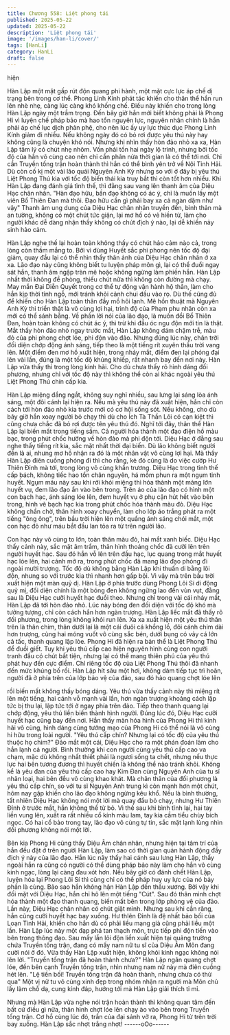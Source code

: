 ```yaml
---
title: Chương 558: Liệt phong tái
published: 2025-05-22
updated: 2025-05-22
description: 'Liệt phong tái'
image: '/images/han-li/cover/'
tags: [HanLi]
category: HanLi
draft: false
---
```


hiện

Hàn Lập một mặt gấp rút độn quang phi hành, một mặt cực lực áp
chế dị trạng bên trong cơ thể. Phong Linh Kính phát tác khiến cho
thân thể hắn run lên nhè nhẹ, càng lúc càng khó khống chế.
Điều này khiến cho trong lòng Hàn Lập ngày một trầm trọng.
Đến bây giờ hắn mới biết không phải là Phong Hi vì luyện chế
pháp bảo mà hao tổn nguyên lực, nguyên nhân chính là hắn phải
áp chế lục dịch phản phệ, cho nên lúc ấy uy lực thúc dục Phong
Linh Kính giảm đi nhiều. Nếu không ngày đó có bỏ rơi được yêu
thú này hay không cũng là chuyện khó nói.
Nhưng khi nhìn thấy hòn đảo nhỏ xa xa, Hàn Lập tâm lý có chút
nhẹ nhõm.
Vốn phải tốn hai ngày lộ trình, nhưng bởi tốc độ của hắn vô cùng
cao nên chỉ cần phân nửa thời gian là có thể tới nơi. Chỉ cần
Truyền tống trận hoàn thành thì hắn có thể bình yên trở về Nội
Tinh Hải. Dù còn cố kị một vài lão quái Nguyên Anh Kỳ nhưng so
với ở đây bị yêu thú Liệt Phong Thú kia với tốc độ biến thái kia
truy bắt thì còn tốt hơn nhiều.
Khi Hàn Lập đang đánh giá tình thế, thì đằng sau vang lên thanh
âm của Diệu Hạc chân nhân.
"Hàn đạo hữu, bần đạo không có ác ý, chỉ là muốn lấy một viên
Bổ Thiên Đan mà thôi. Đạo hữu cần gì phải bay xa cả ngàn dặm
như vậy" Thanh âm ung dung của Diệu Hạc chân nhân truyền
đến, bình thản mà an tường, không có một chút tức giận, lại mơ
hồ có vẻ hiền từ, làm cho người khác dễ dàng nhận thấy không
có chút địch ý nào, lại dễ khiến nảy sinh hảo cảm.

Hàn Lập nghe thế lại hoàn toàn không thấy có chút hảo cảm nào
cả, trong lòng còn thầm mắng to.
Bởi vì dùng Huyết sắc phi phong nên tốc độ đại giảm, quay đầu
lại có thể nhìn thấy thân ảnh của Diệu Hạc chân nhân ở xa xa.
Lão đạo này cũng không biết tu luyện pháp môn gì, lại có thể đuổi
ngay sát hắn, thanh âm ngập tràn mê hoặc không ngừng làm
phiền hắn.
Hàn Lập nhất thời không đề phòng, thiếu chút nữa thì không còn
đường mà chạy.
May mắn Đại Diễn Quyết trong cơ thể tự động vận hành hộ thân,
làm cho hắn kịp thời tỉnh ngỗ, mới tránh khỏi cảnh chui đầu vào
rọ.
Dù thế cũng đủ để khiến cho Hàn Lập toàn thân đầy mồ hôi lạnh.
Mê hồn thuật mà Nguyên Anh Kỳ thi triển thật là vô cùng lợi hại,
trình độ của Phạm phu nhân còn xa mới có thể sánh bằng.
Về phần lời nói của lão đạo, là muốn đổi Bổ Thiên Đan, hoàn toàn
không có chút ác ý, thì trừ khi đầu óc ngu độn mới tin là thật.
Mắt thấy hòn đảo nhỏ ngay trước mắt, Hàn Lập không dám chậm
trễ, màu đỏ của phi phong chợt lóe, phi độn vào đảo.
Nhưng đúng lúc này, chân trời đối diện chớp động ánh sáng, tiếp
theo là một tiếng rít xuyên thấu trời vang lên. Một điểm đen mơ hồ
xuất hiện, trong nháy mắt, điểm đen lại phóng đại lên vài lần,
đúng là một tốc độ khủng khiếp, rất nhanh bay đến nơi này.
Hàn Lập vừa thấy thì trong lòng kinh hãi.
Cho dù chưa thấy rõ hình dáng đối phương, nhưng chỉ với tốc độ
này thì không thể còn ai khác ngoài yêu thú Liệt Phong Thú chín
cấp kia.

Hàn Lập miệng đắng ngắt, không suy nghĩ nhiều, sau lưng lại
sáng lòa ánh sáng, một đôi cánh lại hiện ra.
Nếu mà yêu thú này đã xuất hiện, hắn chỉ còn cách tới hòn đảo
nhỏ kia trước mới có cơ hội sống sót.
Nếu không, cho dù bây giờ hắn xoay người bỏ chạy thì dù cho Ích
Tà Thần Lôi có cạn kiệt thì cũng chưa chắc đã bỏ rơi được tên
yêu thú đó.
Nghĩ tới đây, thân thể Hàn Lập lại biến mất trong tiếng sấm.
Cả người hóa thành một đạo điện hồ màu bạc, trong phút chốc
hướng về hòn đảo mà phi độn tới.
Diệu Hạc ở đằng sau nghe thấy tiếng rít kia, sắc mặt nhất thời đại
biến.
Dù lão không biết người đến là ai, nhưng mơ hồ nhận ra đó là
một nhân vật vô cùng lợi hại.
Mà thấy Hàn Lập điên cuồng phóng đi thì cho rằng, kẻ đó cũng là
do việc cướp Hư Thiên Đỉnh mà tới, trong lòng vô cùng khẩn
trương.
Diệu Hạc trong tình thế cấp bách, không tiếc hao tổn chân
nguyên, há mồm phun ra một ngụm tinh huyết.
Ngụm máu này sau khi rới khỏi miệng thì hóa thành một mảng lớn
huyết vụ, đem lão đạo ẩn vào bên trong.
Trên áo của lão đạo có hình một con bạch hạc, ánh sáng lóe lên,
đem huyết vụ ở phụ cận hút hết vào bên trong, hình vẽ bạch hạc
kia trong phút chốc hóa thành màu đỏ.
Diệu Hạc không chần chờ, thân hình xoay chuyển, làm cho lớp áo
trắng phát ra một tiếng "ông ông", trên bầu trời hiện lên một
quầng ánh sáng chói mắt, một con hạc đỏ như máu bắt đầu lan
tỏa ra từ trên người lão.

Con hạc này vô cùng to lớn, toàn thân màu đỏ, hai mắt xanh biếc.
Diệu Hạc thấy cảnh này, sắc mặt âm trầm, thân hình thoáng chốc
đã cưỡi lên trên người huyết hạc.
Sau đó hắn vỗ lên trên đầu hạc, lục quang trong mắt huyết hạc
lóe lên, hai cánh mở ra, trong phút chốc đã mang lão đạo phóng
đi ngoài mười trượng.
Tốc độ dù không bằng Hàn Lập khi thuấn di bằng lôi độn, nhưng
so với trước kia thì nhanh hơn gấp bội.
Vì vậy mà trên bầu trời xuất hiện một màn quỷ dị.
Hàn Lập ở phía trước dùng Phong Lôi Sí di động quỷ mị, đối diện
chính là một bóng đen không ngừng lao đến vùn vụt, đằng sau là
Diệu Hạc cưỡi huyết hạc đuổi theo.
Nhưng chỉ trong vài cái nháy mắt, Hàn Lập đã tới hòn đảo nhỏ.
Lúc này bóng đen đối diện với tốc độ khó mà tưởng tượng, chỉ
còn cách hắn hơn ngàn trượng.
Hàn Lập liếc mắt đã thấy rõ đối phương, trong lòng không khỏi
run lên.
Xa xa xuất hiện một yêu thú thân trên là thân chim, thân dưới lại
là một cái đuôi cá khổng lồ, đôi cánh chim dài hơn trượng, cùng
hai móng vuốt vô cùng sắc bén, dưới bụng có vảy cá lớn cả tấc,
thanh quang lập lòe.
Phong Hi đã hiện ra bản thể là Liệt Phong Thú để đuổi giết.
Tuy khi yêu thú cấp cao hiện nguyên hình cùng con người tranh
đấu có chút bất tiện, nhưng lại có thể mang thiên phú của yêu thú
phát huy đến cực điểm. Chỉ riêng tốc độ của Liệt Phong Thú thôi
đã nhanh đến mức khủng bố rồi.
Hàn Lập hít sâu một hơi, không dám tiếp tục trì hoãn, người đã ở
phía trên của lớp bảo vệ của đảo, sau đó hào quang chợt lóe lên

rồi biến mất không thấy bóng dáng.
Yêu thú vừa thấy cảnh này thì miệng rít lên một tiếng, hai cánh vỗ
mạnh vài lần, hơn ngàn trượng khoảng cách lập tức bị thu lại, lập
tức tới ở ngay phía trên đảo.
Tiếp theo thanh quang lại chớp động, yêu thú liền biến thành hình
người.
Đúng lúc đó, Diệu Hạc cưỡi huyết hạc cũng bay đến nơi.
Hắn thấy màn hóa hình của Phong Hi thì kinh hãi vô cùng, hình
dáng cùng tướng mạo của Phong Hi có thể nói là vô cùng hi hữu
trong loài người.
"Yêu thú cấp chín? Nhưng lại có tốc độ của yêu thú thuộc họ
chim?" Đảo mắt một cái, Diệu Hạc cho ra một phán đoán làm cho
hắn lạnh cả người.
Bình thường khi con người cùng yêu thú cấp cao va chạm, mặc
dù không nhất thiết phải là ngươi sống ta chết, nhưng nếu thực
lực hai bên tương đương thì huyết chiến là không thể nào tránh
khỏi.
Không kể là yêu đan của yêu thú cấp cao hay Kim Đan cùng
Nguyên Anh của tu sĩ nhân loại, hai bên đều vô cùng khao khát.
Mà chân thân của đối phương là yêu thú cấp chín, so với tu sĩ
Nguyên Anh trung kì còn mạnh hơn một chút, hôm nay gặp khiến
cho lão đạo không ngừng kêu khổ.
Nếu là bình thường, tất nhiên Diệu Hạc không nói một lời mà
quay đầu bỏ chạy, nhưng Hư Thiên Đỉnh ở trước mắt, hắn không
thể từ bỏ.
Vì thế sau khi bình tĩnh lại, hai tay liền vung lên, xuất ra rất nhiều
cổ kính màu lam, tay kia cầm tiểu chùy bích ngọc. Có hai cổ bảo
trong tay, lão đạo vô cùng tự tin, sắc mặt lạnh lùng nhìn đối
phương không nói một lời.

Bên kia Phong Hi cũng thấy Diệu Âm chân nhân, nhưng hiện tại
tâm trí của hắn đều đặt ở trên người Hàn Lập, làm sao có thời
gian quản hành động đầy địch ý này của lão đạo.
Hắn lúc nãy thấy hai cánh sau lưng Hàn Lập, thấy ngoài hắn ra
cũng có người có thể dùng pháp bảo này làm cho hắn vô cùng
kinh ngạc, lòng lại càng đau xót hơn.
Nếu bây giờ có đánh chết Hàn Lập, luyện hóa lại Phong Lôi Sí thì
cũng chỉ có thể pháp huy uy lực của nó bảy phần là cùng. Bảo
sao hắn không hận Hàn Lập đến thấu xương.
Bởi vậy khi đối mặt với Diệu Hạc, hắn chỉ hô lên một tiếng "Cút".
Sau đó thân mình chợt hóa thành một đạo thanh quang, biến mất
bên trong lớp phòng vệ của đảo.
Lần này, Diệu Hạc chân nhân có chút giật mình.
Nhưng sau khi cắn răng, hắn cũng cưỡi huyết hạc bay xuống. Hư
thIên Đỉnh là đệ nhất bảo bối của Loạn Tinh Hải, khiến cho hắn dù
có phải liều mạng già cũng phải liều một lần.
Hàn Lập lúc này một đạp phá tan thạch môn, trực tiếp phi độn tiến
vào bên trong thông đạo.
Sau mấy lần lôi độn liền xuất hiện tại quảng trường chứa Truyền
tống trận, đang có mấy nam nữ tu sĩ của Diệu Âm Môn đang cười
nói ở đó.
Vừa thấy Hàn Lập xuất hiện, không khỏi kinh ngạc không nói lên
lời.
"Truyền tống trận đã hoàn thành chưa?" Hàn Lập ngân quang
chợt lóe, đến bên cạnh Truyền tống trận, nhìn nhưng nam nữ này
mà điên cuồng hét lên.
"Lệ tiền bối! Truyền tống trận đã hoàn thành, nhưng chưa có thử
qua" Một vị nữ tu vô cùng xinh đẹp trong nhóm nhận ra người mà
Môn chủ lấy làm chỗ dạ, cung kính đáp, hướng tới mà Hàn Lập
giải thích tỉ mỉ.

Nhưng mà Hàn Lập vừa nghe nói trận hoàn thành thì không quan
tâm đến bất cứ điều gì nữa, thân hình chợt lóe lên chạy ào vào
bên trong Truyền tống trận.
Cơ hồ cùng lúc đó, trần của đại sảnh vỡ ra, Phong Hi từ trên trời
bay xuống.
Hàn Lập sắc nhợt trắng nhợt!
------oOo------
